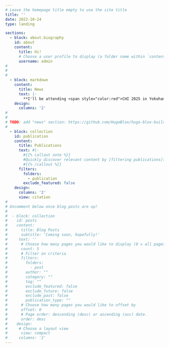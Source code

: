 ```yaml
---
# Leave the homepage title empty to use the site title
title: ''
date: 2022-10-24
type: landing

sections:
  - block: about.biography
    id: about
    content:
      title: Hi!
      # Choose a user profile to display (a folder name within `content/authors/`)
      username: admin
#
#
#
  - block: markdown
    content:
      title: News
      text: |-
        **I'll be attending <span style="color:red">CHI 2025 in Yokohama, Japan (April 26 - May 1)</span>, as the lead organizer of the [HEAL (Human-centered Evaluation and Auditing of Language models) workshop](https://heal-workshop.github.io/)!**
    design:
      columns: '2'
#
#    
# TODO: add "news" section: https://github.com/HugoBlox/hugo-blox-builder/issues/1677
#
  - block: collection
    id: publication
    content:
      title: Publications
      text: #|-
        #{{% callout note %}}
        #Quickly discover relevant content by [filtering publications](./publication/).
        #{{% /callout %}}
      filters:
        folders:
          - publication
        exclude_featured: false
    design:
      columns: '2'
      view: citation
#
# Uncomment below once blog posts are up!
#
#  - block: collection
#    id: posts
#    content:
#      title: Blog Posts
#      subtitle: 'Coming soon, hopefully!'
#     text: ''
#      # Choose how many pages you would like to display (0 = all pages)
#      count: 5
#      # Filter on criteria
#      filters:
#        folders:
#          - post
#        author: ""
#        category: ""
#        tag: ""
#        exclude_featured: false
#        exclude_future: false
#        exclude_past: false
#        publication_type: ""
#      # Choose how many pages you would like to offset by
#      offset: 0
#      # Page order: descending (desc) or ascending (asc) date.
#      order: desc
#    design:
#     # Choose a layout view
#      view: compact
#     columns: '2'
---
```

